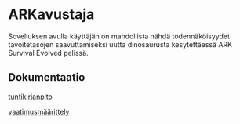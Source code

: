 # ARKavustaja
Sovelluksen avulla käyttäjän on mahdollista nähdä todennäköisyydet tavoitetasojen saavuttamiseksi uutta dinosaurusta kesytettäessä ARK Survival Evolved pelissä.

## Dokumentaatio

[tuntikirjanpito](https://github.com/Fimen/ot-harjoitustyo/blob/master/dokumentaatio/tuntikirjanpito.md)

[vaatimusmäärittely](https://github.com/Fimen/ot-harjoitustyo/blob/master/dokumentaatio/vaatimusmaarittely.md)

